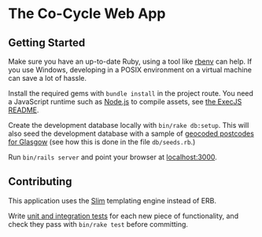 The Co-Cycle Web App
====================

Getting Started
---------------

Make sure you have an up-to-date Ruby, using a tool like [rbenv](https://github.com/sstephenson/rbenv/) can help.  If you use Windows, developing in a POSIX environment on a virtual machine can save a lot of hassle.

Install the required gems with `bundle install` in the project route.  You need a JavaScript runtime such as [Node.js](http://nodejs.org) to compile assets, see [the ExecJS README](https://github.com/sstephenson/execjs#readme).

Create the development database locally with `bin/rake db:setup`.  This will also seed the development database with a sample of [geocoded postcodes for Glasgow](http://dashboard.glasgow.gov.uk/ckanstore/files/2014-03-03T20%3A36%3A53.752Z/glasgow-postcodes-geocoded.csv) (see how this is done in the file `db/seeds.rb`.)

Run `bin/rails server` and point your browser at [localhost:3000](http://localhost:3000).

Contributing
------------

This application uses the [Slim](http://slim-lang.com) templating engine instead of ERB.

Write [unit and integration tests](http://docs.seattlerb.org/minitest/) for each new piece of functionality, and check they pass with `bin/rake test` before committing.
